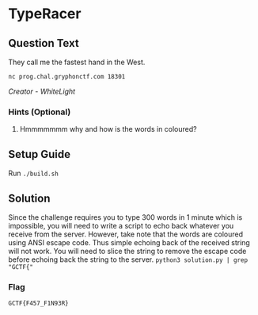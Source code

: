 # TypeRacer

## Question Text

They call me the fastest hand in the West.

`nc prog.chal.gryphonctf.com 18301`

*Creator - WhiteLight*

### Hints (Optional)
1. Hmmmmmmm why and how is the words in coloured?

## Setup Guide
Run `./build.sh`

## Solution

Since the challenge requires you to type 300 words in 1 minute which is impossible, you will need to write a script to echo back whatever you receive from the server.
However, take note that the words are coloured using ANSI escape code. 
Thus simple echoing back of the received string will not work. You will need to slice the string to remove the escape code before echoing back the string to the server.
`python3 solution.py | grep "GCTF{"`

### Flag
`GCTF{F457_F1N93R}`
